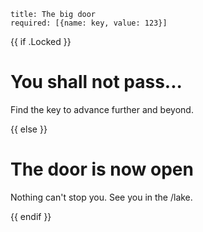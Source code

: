 ```
title: The big door
required: [{name: key, value: 123}]

```

{{ if .Locked }}

# You shall not pass...

Find the key to advance further and beyond.

{{ else }}

# The door is now open

Nothing can't stop you. See you in the /lake.

{{ endif }}